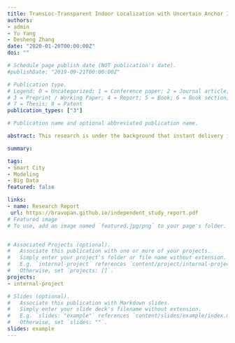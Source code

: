 ```yaml
---
title: TransLoc-Transparent Indoor Localization with Uncertain Anchor Information for Instant Delivery
authors:
- admin
- Yu Yang
- Desheng Zhang
date: "2020-01-20T00:00:00Z"
doi: ""

# Schedule page publish date (NOT publication's date).
#publishDate: "2019-09-21T00:00:00Z"

# Publication type.
# Legend: 0 = Uncategorized; 1 = Conference paper; 2 = Journal article;
# 3 = Preprint / Working Paper; 4 = Report; 5 = Book; 6 = Book section;
# 7 = Thesis; 8 = Patent
publication_types: ["3"]

# Publication name and optional abbreviated publication name.

abstract: This research is under the background that instant delivery is an important urban service in recent years driven by the increasing consumer for quick product delivery, which generally requries to be delivered within half an hour in an urban area. One important issue for the business is to keep updating the status of carries especially the real-time locations, which is challenging when they are in an indoor environment. In this research, we addressed two challenges including uncertain anchor reporting behaviors and indoor mobility behaviors. We evaluate our system on 1,000 carries, which shows improvement ove two baselines by 63% and 72%, and achieve a competitive result compared to a label-extensive baseline.

summary:

tags:
- Smart City
- Modeling
- Big Data
featured: false

links:
- name: Research Report
 url: https://bravopan.github.io/independent_study_report.pdf
# Featured image
# To use, add an image named `featured.jpg/png` to your page's folder.


# Associated Projects (optional).
#   Associate this publication with one or more of your projects.
#   Simply enter your project's folder or file name without extension.
#   E.g. `internal-project` references `content/project/internal-project/index.md`.
#   Otherwise, set `projects: []`.
projects:
- internal-project

# Slides (optional).
#   Associate this publication with Markdown slides.
#   Simply enter your slide deck's filename without extension.
#   E.g. `slides: "example"` references `content/slides/example/index.md`.
#   Otherwise, set `slides: ""`.
slides: example
---
```

